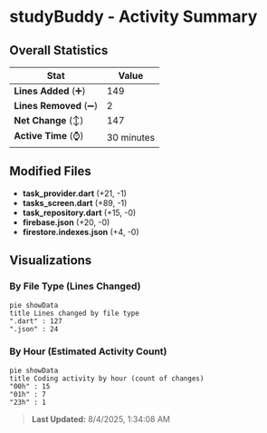 # studyBuddy - Activity Summary 

## Overall Statistics

| Stat                   | Value                                                             |
| ---------------------- | ----------------------------------------------------------------- |
| **Lines Added** (➕)   | 149                                          |
| **Lines Removed** (➖) | 2                                        |
| **Net Change** (↕)    | 147                |
| **Active Time** (⌚)   | 30 minutes |


## Modified Files
- **task_provider.dart** (+21, -1)
- **tasks_screen.dart** (+89, -1)
- **task_repository.dart** (+15, -0)
- **firebase.json** (+20, -0)
- **firestore.indexes.json** (+4, -0)

## Visualizations

### By File Type (Lines Changed)

```mermaid
pie showData
title Lines changed by file type
".dart" : 127
".json" : 24
```

### By Hour (Estimated Activity Count)

```mermaid
pie showData
title Coding activity by hour (count of changes)
"00h" : 15
"01h" : 7
"23h" : 1
```


> **Last Updated:** 8/4/2025, 1:34:08 AM